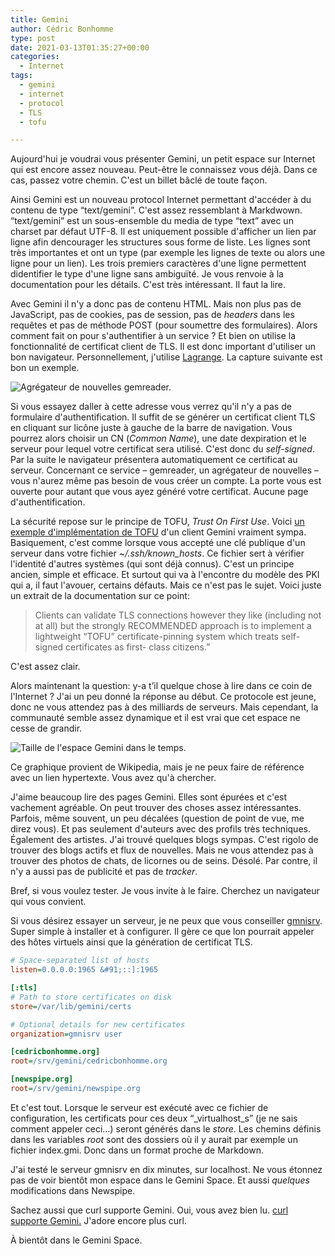 ```yaml
---
title: Gemini
author: Cédric Bonhomme
type: post
date: 2021-03-13T01:35:27+00:00
categories:
  - Internet
tags:
  - gemini
  - internet
  - protocol
  - TLS
  - tofu

---
```

Aujourd'hui je voudrai vous présenter Gemini, un petit espace sur Internet qui
est encore assez nouveau. Peut-être le connaissez vous déjà. Dans ce cas,
passez votre chemin. C'est un billet bâclé de toute façon.

Ainsi Gemini est un nouveau protocol Internet permettant d'accéder à du contenu
de type &#8220;text/gemini&#8221;. C'est assez ressemblant à Markdwown.
&#8220;text/gemini&#8221; est un sous-ensemble du media de type
&#8220;text&#8221; avec un charset par défaut UTF-8. Il est uniquement possible
d'afficher un lien par ligne afin dencourager les structures sous forme de
liste. Les lignes sont très importantes et ont un type (par exemple les lignes
de texte ou alors une ligne pour un lien). Les trois premiers caractères
d'une ligne permettent didentifier le type d'une ligne sans ambiguïté.
Je vous renvoie à la documentation pour les détails. C'est très intéressant.
Il faut la lire.  

Avec Gemini il n'y a donc pas de contenu HTML. Mais non plus pas de JavaScript,
pas de cookies, pas de session, pas de _headers_ dans les requêtes et pas de
méthode POST (pour soumettre des formulaires). Alors comment fait on pour
s'authentifier à un service ? Et bien on utilise la fonctionnalité de certificat
client de TLS. Il est donc important d'utiliser un bon navigateur.
Personnellement, j'utilise [Lagrange][1]. La capture suivante est bon un exemple.

![Agrégateur de nouvelles gemreader.](/images/blog/2021/03/gemreader-lagrange.png)

Si vous essayez daller à cette adresse vous verrez qu'il n'y a pas de formulaire
d'authentification. Il suffit de se générer un certificat client TLS en cliquant
sur licône juste à gauche de la barre de navigation. Vous pourrez alors choisir
un CN (_Common Name_), une date dexpiration et le serveur pour lequel votre
certificat sera utilisé. C'est donc du _self-signed_. Par la suite le navigateur
présentera automatiquement ce certificat au serveur. Concernant ce service
&#8211; gemreader, un agrégateur de nouvelles &#8211; vous n'aurez même pas
besoin de vous créer un compte. La porte vous est ouverte pour autant que vous
ayez généré votre certificat. Aucune page d'authentification.

La sécurité repose sur le principe de TOFU, _Trust On First Use_. Voici
[un exemple d'implémentation de TOFU][3] d'un client Gemini vraiment sympa.
Basiquement, c'est comme lorsque vous accepté une clé publique d'un serveur dans
votre fichier _~/.ssh/_known_hosts__. Ce fichier sert à vérifier l'identité
d'autres systèmes (qui sont déjà connus). C'est un principe ancien, simple et
efficace. Et surtout qui va à l'encontre du modèle des PKI qui a, il faut
l'avouer, certains défauts. Mais ce n'est pas le sujet. Voici juste un extrait
de la documentation sur ce point:

<blockquote class="wp-block-quote">
  <p>
    Clients can validate TLS connections however they like (including not at all) but the strongly RECOMMENDED approach is to implement a lightweight &#8220;TOFU&#8221; certificate-pinning system which treats self-signed certificates as first- class citizens.&#8221;
  </p>
</blockquote>

C'est assez clair.

Alors maintenant la question: y-a t’il quelque chose à lire dans ce coin de
l'Internet ? J'ai un peu donné la réponse au début. Ce protocole est jeune, donc
ne vous attendez pas à des milliards de serveurs. Mais cependant, la communauté
semble assez dynamique et il est vrai que cet espace ne cesse de grandir.

![Taille de l'espace Gemini dans le temps.](/images/blog/2021/03/canvas.png)


Ce graphique provient de Wikipedia, mais je ne peux faire de référence avec un
lien hypertexte. Vous avez qu'à chercher.

J'aime beaucoup lire des pages Gemini. Elles sont épurées et c'est vachement
agréable. On peut trouver des choses assez intéressantes. Parfois, même souvent,
un peu décalées (question de point de vue, me direz vous). Et pas seulement
d'auteurs avec des profils très techniques. Également des artistes. J'ai trouvé
quelques blogs sympas. C'est rigolo de trouver des blogs actifs et flux de
nouvelles. Mais ne vous attendez pas à trouver des photos de chats, de licornes
ou de seins. Désolé. Par contre, il n'y a aussi pas de publicité et pas de
_tracker_.

Bref, si vous voulez tester. Je vous invite à le faire. Cherchez un navigateur
qui vous convient.

Si vous désirez essayer un serveur, je ne peux que vous conseiller [gmnisrv][3].
Super simple à installer et à configurer. Il gère ce que lon pourrait appeler
des hôtes virtuels ainsi que la génération de certificat TLS.

```ini
# Space-separated list of hosts
listen=0.0.0.0:1965 &#91;::]:1965

[:tls]
# Path to store certificates on disk
store=/var/lib/gemini/certs

# Optional details for new certificates
organization=gmnisrv user

[cedricbonhomme.org]
root=/srv/gemini/cedricbonhomme.org

[newspipe.org]
root=/srv/gemini/newspipe.org
```

Et c'est tout. Lorsque le serveur est exécuté avec ce fichier de configuration,
les certificats pour ces deux &#8220;_virtualhost_s&#8221; (je ne sais comment
appeler ceci…) seront générés dans le _store_. Les chemins définis
dans les variables _root_ sont des dossiers où il y aurait par exemple un
fichier index.gmi. Donc dans un format proche de Markdown.

J'ai testé le serveur gmnisrv en dix minutes, sur localhost. Ne vous étonnez
pas de voir bientôt mon espace dans le Gemini Space. Et aussi _quelques_
modifications dans Newspipe.

Sachez aussi que curl supporte Gemini. Oui, vous avez bien lu.
[curl supporte Gemini.][4] J'adore encore plus curl.

À bientôt dans le Gemini Space.

 [1]: https://gmi.skyjake.fi/lagrange
 [2]: https://git.sr.ht/~sircmpwn/gmni/tree/master/item/src/tofu.c
 [3]: https://git.sr.ht/~sircmpwn/gmnisrv
 [4]: https://mastodon.social/@bagder/105335453401112592

